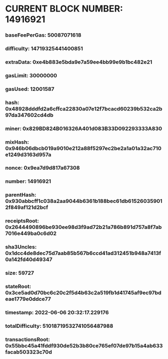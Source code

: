 # CURRENT BLOCK NUMBER: 14916921

### baseFeePerGas: 50087071618
### difficulty: 14719325441400851
### extraData: 0xe4b883e5bda9e7a59ee4bb99e9b1bc482e21
### gasLimit: 30000000
### gasUsed: 12001587
### hash: 0x48928dddfd2a6cffca22830a07e12f7bcacd60239b532ca2b97da347602cd4db
### miner: 0x829BD824B016326A401d083B33D092293333A830
### mixHash: 0x946b06dbcb019a9010e212a88f5297ec2be2a1a01a32ac710e1249d3163d957a
### nonce: 0x9ea7d9d817a67308
### number: 14916921
### parentHash: 0x930abbcff1c038a2aa9044b6361b188bec61db615260359012f849af121d2bcf
### receiptsRoot: 0x2644490896be930ee98d3f9ad72b21a786b891d757a8f7ab7016e449ba0c6d02
### sha3Uncles: 0x1dcc4de8dec75d7aab85b567b6ccd41ad312451b948a7413f0a142fd40d49347
### size: 59727
### stateRoot: 0x3ce5ad0d70bc6c20c2f5d4b63c2a519fb1d41745af9ec97bdeae1779e0ddce77
### timestamp: 2022-06-06 20:32:17.229176
### totalDifficulty: 51018719532741056487988
### transactionsRoot: 0x55bbc45a41fddf930de52b3b80ce765ef07de97b15a4ab633facab503323c70d
